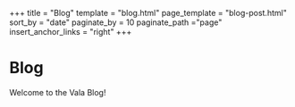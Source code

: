 +++
title = "Blog"
template = "blog.html"
page_template = "blog-post.html"
sort_by = "date"
paginate_by = 10
paginate_path  ="page"
insert_anchor_links = "right"
+++

# Blog

Welcome to the Vala Blog!
